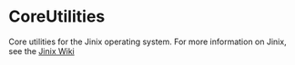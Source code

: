 # CoreUtilities
Core utilities for the Jinix operating system. For more information on Jinix, see the [Jinix Wiki](/rowland66/Jinix)
